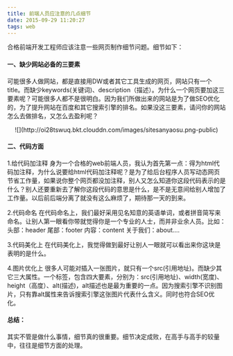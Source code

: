 ```yaml
---
title: 前端人员应注意的几点细节
date: 2015-09-29 11:20:27
tags: web
---
```

合格前端开发工程师应该注意一些网页制作细节问题。细节如下：

#### 一、缺少网站必备的三要素
可能很多人做网站，都是直接用DW或者其它工具生成的网页，网站只有一个title。而缺少keywords(关键词)、description（描述）。为什么一个网页要加这三要素呢？可能很多人都不是很明白。因为我们所做出来的网站是为了做SEO优化的，为了提升网站在百度和其它搜索引擎的排名。如果没这三要素，请问你的网站怎么去做排名，又怎么去盈利呢？
<div align=center>
    ![](http://oi28tswuq.bkt.clouddn.com/images/sitesanyaosu.png-public)
</div>

#### 二、代码方面
1.给代码加注释
身为一个合格的web前端人员，我认为首先第一点：得为html代码加注释，为什么说要给html代码加注释呢？是为了给后台程序人员写动态网页节省工作量，如果说你整个网页都没加注释，别人又怎么知道你这段代码表示的是什么？别人还要重新去了解你这段代码的意思是什么，是不是无意间给别人增加了工作量。以后前后端分离了就没有这么麻烦了，期待那一天的到来。

2.代码命名
在代码命名上，我们最好采用见名知意的英语单词，或者拼音简写来命名。让别人第一眼看你带就觉得你是一个专业的人士，而并非业余人员。比如：头部：header 尾部：footer 内容：content 关于我们：about....

3.代码美化上
在代码美化上，我觉得做到最好让别人一眼就可以看出来你这块是表明的是什么。

4.图片优化上
很多人可能对插入一张图片，就只有一个src(引用地址)。而缺少其它三大属性。一个<img/>标签，包含四大要素，分别为：src(引用地址)、width(宽度)、height（高度）、alt(描述)，alt描述也是最为重要的一点。因为搜索引擎不识别图片，只有靠alt属性来告诉搜索引擎这张图片代表什么含义。同时也符合SEO优化。

#### 总结：
其实不管是做什么事情，细节真的很重要。细节决定成败，在高手与高手的较量中，往往是细节方面的处理。